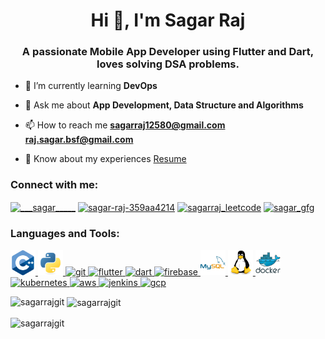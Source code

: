 <h1 align="center">Hi 👋, I'm Sagar Raj</h1>
<h3 align="center">A passionate Mobile App Developer using Flutter and Dart, loves solving DSA problems.</h3>



- 🌱 I’m currently learning **DevOps**

- 💬 Ask me about **App Development, Data Structure and Algorithms**

- 📫 How to reach me **sagarraj12580@gmail.com raj.sagar.bsf@gmail.com**

- 📄 Know about my experiences [Resume](https://drive.google.com/file/d/1RwfOgafeysv9oZffQ4gkH5_YfatAEl12/view?usp=drive_link)

<h3 align="left">Connect with me:</h3>
<p align="left">
<a href="https://twitter.com/___sagar_____" target="blank"><img align="center" src="https://raw.githubusercontent.com/rahuldkjain/github-profile-readme-generator/master/src/images/icons/Social/twitter.svg" alt="___sagar_____" height="30" width="40" /></a>
<a href="https://linkedin.com/in/sagar-raj-359aa4214" target="blank"><img align="center" src="https://raw.githubusercontent.com/rahuldkjain/github-profile-readme-generator/master/src/images/icons/Social/linked-in-alt.svg" alt="sagar-raj-359aa4214" height="30" width="40" /></a>
<a href="https://www.leetcode.com/sagarraj_leetcode" target="blank"><img align="center" src="https://raw.githubusercontent.com/rahuldkjain/github-profile-readme-generator/master/src/images/icons/Social/leet-code.svg" alt="sagarraj_leetcode" height="30" width="40" /></a>
<a href="https://auth.geeksforgeeks.org/user/sagar_gfg" target="blank"><img align="center" src="https://raw.githubusercontent.com/rahuldkjain/github-profile-readme-generator/master/src/images/icons/Social/geeks-for-geeks.svg" alt="sagar_gfg" height="30" width="40" /></a>
</p>

<h3 align="left">Languages and Tools:</h3>
<p align="left"> 

<a href="https://www.w3schools.com/cpp/" target="_blank" rel="noreferrer"> <img src="https://raw.githubusercontent.com/devicons/devicon/master/icons/cplusplus/cplusplus-original.svg" alt="cplusplus" width="40" height="40"/> </a> <a href="https://www.python.org" target="_blank" rel="noreferrer"> <img src="https://raw.githubusercontent.com/devicons/devicon/master/icons/python/python-original.svg" alt="python" width="40" height="40"/> </a> <a href="https://git-scm.com/" target="_blank" rel="noreferrer"> <img src="https://www.vectorlogo.zone/logos/git-scm/git-scm-icon.svg" alt="git" width="40" height="40"/> </a> <a href="https://flutter.dev" target="_blank" rel="noreferrer"> <img src="https://www.vectorlogo.zone/logos/flutterio/flutterio-icon.svg" alt="flutter" width="40" height="40"/> </a> <a href="https://dart.dev" target="_blank" rel="noreferrer"> <img src="https://www.vectorlogo.zone/logos/dartlang/dartlang-icon.svg" alt="dart" width="40" height="40"/> </a> <a href="https://firebase.google.com/" target="_blank" rel="noreferrer"> <img src="https://www.vectorlogo.zone/logos/firebase/firebase-icon.svg" alt="firebase" width="40" height="40"/> </a> <a href="https://www.mysql.com/" target="_blank" rel="noreferrer"> <img src="https://raw.githubusercontent.com/devicons/devicon/master/icons/mysql/mysql-original-wordmark.svg" alt="mysql" width="40" height="40"/> </a> <a href="https://www.linux.org/" target="_blank" rel="noreferrer"> <img src="https://raw.githubusercontent.com/devicons/devicon/master/icons/linux/linux-original.svg" alt="linux" width="40" height="40"/> </a> <a href="https://www.docker.com/" target="_blank" rel="noreferrer"> <img src="https://raw.githubusercontent.com/devicons/devicon/master/icons/docker/docker-original-wordmark.svg" alt="docker" width="40" height="40"/> </a> <a href="https://kubernetes.io" target="_blank" rel="noreferrer"> <img src="https://www.vectorlogo.zone/logos/kubernetes/kubernetes-icon.svg" alt="kubernetes" width="40" height="40"/> </a> <a href="https://aws.amazon.com" target="_blank" rel="noreferrer"> <img src="https://encrypted-tbn0.gstatic.com/images?q=tbn:ANd9GcQBcTsWxmjnaDjIOU4KrGplw49J5T1uniI3meL5qAdxyPmU0XPsxodHxDlnbSmKcT8cOKM&usqp=CAU" alt="aws" width="40" height="40"/> </a> <a href="https://www.jenkins.io" target="_blank" rel="noreferrer"> <img src="https://www.vectorlogo.zone/logos/jenkins/jenkins-icon.svg" alt="jenkins" width="40" height="40"/> </a> <a href="https://cloud.google.com" target="_blank" rel="noreferrer"> <img src="https://www.vectorlogo.zone/logos/google_cloud/google_cloud-icon.svg" alt="gcp" width="40" height="40"/> </a> 

</p>

<p><img align="left" src="https://github-readme-stats.vercel.app/api/top-langs?username=sagarrajgit&show_icons=true&locale=en&layout=compact" alt="sagarrajgit" /></p>

<p>&nbsp;<img align="center" src="https://github-readme-stats.vercel.app/api?username=sagarrajgit&show_icons=true&locale=en" alt="sagarrajgit" /></p>

<p><img align="center" src="https://github-readme-streak-stats.herokuapp.com/?user=sagarrajgit&" alt="sagarrajgit" /></p>
